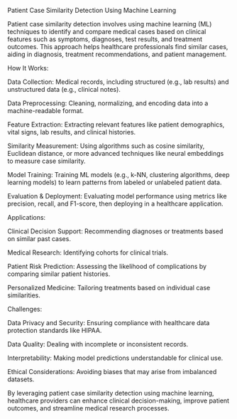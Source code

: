 Patient Case Similarity Detection Using Machine Learning

Patient case similarity detection involves using machine learning (ML) techniques to identify and compare medical cases based on clinical features such as symptoms, diagnoses, test results, and treatment outcomes. This approach helps healthcare professionals find similar cases, aiding in diagnosis, treatment recommendations, and patient management.

How It Works:


Data Collection: Medical records, including structured (e.g., lab results) and unstructured data (e.g., clinical notes).

Data Preprocessing: Cleaning, normalizing, and encoding data into a machine-readable format.

Feature Extraction: Extracting relevant features like patient demographics, vital signs, lab results, and clinical histories.

Similarity Measurement: Using algorithms such as cosine similarity, Euclidean distance, or more advanced techniques like neural embeddings to measure case similarity.

Model Training: Training ML models (e.g., k-NN, clustering algorithms, deep learning models) to learn patterns from labeled or unlabeled patient data.

Evaluation & Deployment: Evaluating model performance using metrics like precision, recall, and F1-score, then deploying in a healthcare application.



Applications:



Clinical Decision Support: Recommending diagnoses or treatments based on similar past cases.

Medical Research: Identifying cohorts for clinical trials.

Patient Risk Prediction: Assessing the likelihood of complications by comparing similar patient histories.

Personalized Medicine: Tailoring treatments based on individual case similarities.



Challenges:



Data Privacy and Security: Ensuring compliance with healthcare data protection standards like HIPAA.

Data Quality: Dealing with incomplete or inconsistent records.

Interpretability: Making model predictions understandable for clinical use.

Ethical Considerations: Avoiding biases that may arise from imbalanced datasets.

By leveraging patient case similarity detection using machine learning, healthcare providers can enhance clinical decision-making, improve patient outcomes, and streamline medical research processes.







